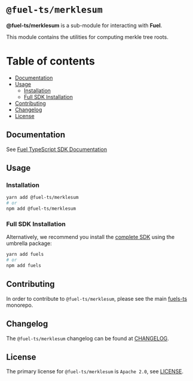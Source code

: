# `@fuel-ts/merklesum`

**@fuel-ts/merklesum** is a sub-module for interacting with **Fuel**.

This module contains the utilities for computing merkle tree roots.

# Table of contents

- [Documentation](#documentation)
- [Usage](#usage)
  - [Installation](#installation)
  - [Full SDK Installation](#full-sdk-installation)
- [Contributing](#contributing)
- [Changelog](#changelog)
- [License](#license)


## Documentation

See [Fuel TypeScript SDK Documentation](https://fuellabs.github.io/fuels-ts/)

## Usage

### Installation

```sh
yarn add @fuel-ts/merklesum
# or
npm add @fuel-ts/merklesum
```

### Full SDK Installation

Alternatively, we recommend you install the [complete SDK](https://github.com/FuelLabs/fuels-ts) using the umbrella package:

```sh
yarn add fuels
# or
npm add fuels
```

## Contributing

In order to contribute to `@fuel-ts/merklesum`, please see the main [fuels-ts](https://github.com/FuelLabs/fuels-ts) monorepo.

## Changelog

The `@fuel-ts/merklesum` changelog can be found at [CHANGELOG](./CHANGELOG.md).

## License

The primary license for `@fuel-ts/merklesum` is `Apache 2.0`, see [LICENSE](./LICENSE).